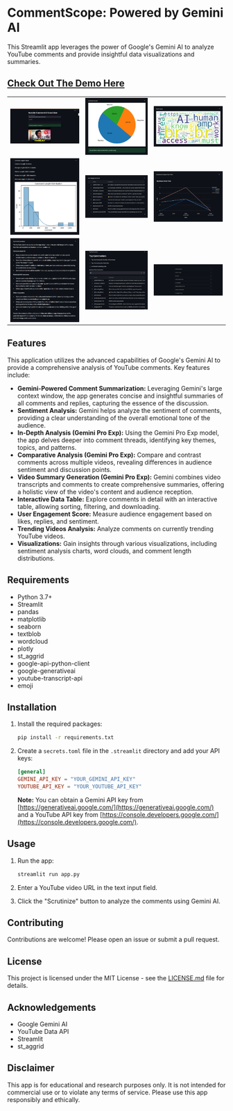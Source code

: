 # CommentScope: Powered by Gemini AI

This Streamlit app leverages the power of Google's Gemini AI to analyze YouTube comments and provide insightful data visualizations and summaries.

## [**Check Out The Demo Here**](https://youtube-comment-ai-scrutinizer.streamlit.app/)

<table>
  <tr>
    <td><img src="demo_images/main_menu.jpeg" alt="Main Demo"></td>
    <td><img src="demo_images/sentiment_analysis.jpeg" alt="Sentiment Analysis Demo"></td>
    <td><img src="demo_images/word_cloud.jpeg" alt="Word Cloud Demo"></td>
  </tr>
  <tr>
    <td><img src="demo_images/comment_length_analysis.jpeg" alt="Comment Length Demo"></td>
    <td><img src="demo_images/user_engagement_score.jpeg" alt="User Engagement Demo"></td>
    <td><img src="demo_images/sentiment_overtime.jpeg" alt="Sentiment Overtime Demo"></td
  </tr>
  <tr>
    <td><img src="demo_images/comments_summary.jpeg" alt="Comments Summary Demo"></td>
    <td><img src="demo_images/top_commenters.jpeg" alt="Top Commenters Demo"></td>
    <td><img src="demo_images/collapsed_menu.jpeg" alt="Collapsed Menu Demo"></td>

  </tr>
</table>

## Features

This application utilizes the advanced capabilities of Google's Gemini AI to provide a comprehensive analysis of YouTube comments. Key features include:

- **Gemini-Powered Comment Summarization:**  Leveraging Gemini's large context window, the app generates concise and insightful summaries of all comments and replies, capturing the essence of the discussion.
- **Sentiment Analysis:**  Gemini helps analyze the sentiment of comments, providing a clear understanding of the overall emotional tone of the audience.
- **In-Depth Analysis (Gemini Pro Exp):**  Using the Gemini Pro Exp model, the app delves deeper into comment threads, identifying key themes, topics, and patterns.
- **Comparative Analysis (Gemini Pro Exp):**  Compare and contrast comments across multiple videos, revealing differences in audience sentiment and discussion points.
- **Video Summary Generation (Gemini Pro Exp):**  Gemini combines video transcripts and comments to create comprehensive summaries, offering a holistic view of the video's content and audience reception.
- **Interactive Data Table:** Explore comments in detail with an interactive table, allowing sorting, filtering, and downloading.
- **User Engagement Score:**  Measure audience engagement based on likes, replies, and sentiment.
- **Trending Videos Analysis:** Analyze comments on currently trending YouTube videos.
- **Visualizations:**  Gain insights through various visualizations, including sentiment analysis charts, word clouds, and comment length distributions.

## Requirements

- Python 3.7+
- Streamlit
- pandas
- matplotlib
- seaborn
- textblob
- wordcloud
- plotly
- st_aggrid
- google-api-python-client
- google-generativeai
- youtube-transcript-api
- emoji

## Installation

1. Install the required packages:
   ```bash
   pip install -r requirements.txt
   ```

2. Create a `secrets.toml` file in the `.streamlit` directory and add your API keys:
   ```toml
   [general]
   GEMINI_API_KEY = "YOUR_GEMINI_API_KEY"
   YOUTUBE_API_KEY = "YOUR_YOUTUBE_API_KEY"
   ```

   **Note:** You can obtain a Gemini API key from [https://generativeai.google.com/](https://generativeai.google.com/) and a YouTube API key from [https://console.developers.google.com/](https://console.developers.google.com/).

## Usage

1. Run the app:
   ```bash
   streamlit run app.py
   ```

2. Enter a YouTube video URL in the text input field.
3. Click the "Scrutinize" button to analyze the comments using Gemini AI.

## Contributing

Contributions are welcome! Please open an issue or submit a pull request.

## License

This project is licensed under the MIT License - see the [LICENSE.md](LICENSE.md) file for details.

## Acknowledgements

- Google Gemini AI
- YouTube Data API
- Streamlit
- st_aggrid

## Disclaimer

This app is for educational and research purposes only. It is not intended for commercial use or to violate any terms of service. Please use this app responsibly and ethically.
